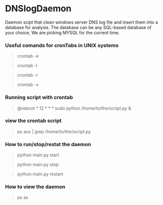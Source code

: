 # DNSlogDaemon
Daemon scipt that clean windows server DNS log file and insert them into a database for analysis.
The database can be any SQL-based database of your choice, We are picking MYSQL for the current time.



### Useful comands for cronTabs in UNIX systems 
> crontab -e      

> crontab -l

> crontab -r

> crontab -v


### Running script with crontab
> @reboot * 12 * * * sudo python /home/to/the/script.py &

### view the crontab script 
> ps aux | grep /home/to/the/script.py

### How to run/stop/restat the daemon
> python main.py start

> python main.py stop

> python main.py restart


### How to view the daemon
>  ps ax
